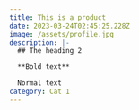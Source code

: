 ```yaml
---
title: This is a product
date: 2023-03-24T02:45:25.228Z
image: /assets/profile.jpg
description: |-
  ## T﻿he heading 2

  **B﻿old text**

  N﻿ormal text
category: Cat 1
---
```

